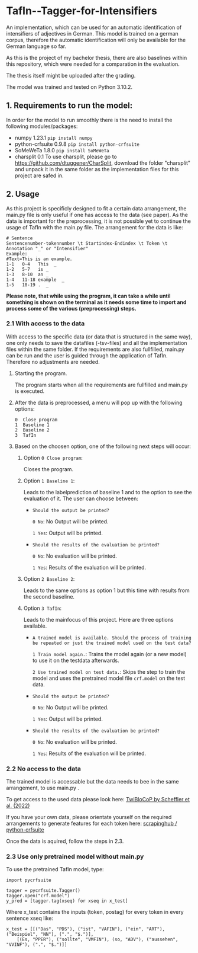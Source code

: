 # TafIn--Tagger-for-Intensifiers
An implementation, which can be used for an automatic identification of intensifiers of adjectives in German. This model is trained on a german corpus, therefore the automatic identification will only be available for the German language so far.

As this is the project of my bachelor thesis, there are also baselines within this repository, which were needed for a comparation in the evaluation.  

The thesis itself might be uploaded after the grading.

The model was trained and tested on Python 3.10.2.


## 1. Requirements to run the model:
In order for the model to run smoothly there is the need to install the following modules/packages:     
* numpy           1.23.1   `pip install numpy`
* python-crfsuite 0.9.8    `pip install python-crfsuite`
* SoMeWeTa        1.8.0    `pip install SoMeWeTa`
* charsplit       0.1      To use charsplit, please go to https://github.com/dtuggener/CharSplit, download the folder "charsplit" and unpack it in the same folder as the implementation files for this project are safed in.


## 2. Usage
As this project is specificly designed to fit a certain data arrangement, the main.py file is only useful if one has access to the data (see paper).
As the data is important for the preprocessing, it is not possible yet to continue the usage of TafIn with the main.py file. 
The arrangement for the data is like: 
```
# Sentence
Sentencenumber-tokennumber \t Startindex-Endindex \t Token \t Annotation "_" or "Intensifier"
Example:
#Text=This is an example.
1-1   0-4   This  _
1-2   5-7   is _
1-3   8-10  an _
1-4   11-18 example  _
1-5   18-19 .  _
```

**Please note, that while using the program, it can take a while until something is shown on the terminal as it needs some time to import and process some of the various (preprocessing) steps.**

### 2.1 With access to the data
With access to the specific data (or data that is structured in the same way), one only needs to save the datafiles (-tsv-files) and all the implementation files within the same folder. 
If the requirements are also fullfilled, main.py can be run and the user is guided through the application of TafIn.
Therefore no adjustments are needed.

1. Starting the program.

   The program starts when all the requirements are fullfilled and main.py is executed.
2. After the data is preprocessed, a menu will pop up with the following options:

   ```
   0  Close program
   1  Baseline 1
   2  Baseline 2
   3  TafIn
   ```
   
3. Based on the choosen option, one of the following next steps will occur:

    1. Option `0 Close program`:
        
        Closes the program.
    2. Option `1 Baseline 1`:
    
        Leads to the labelprediction of baseline 1 and to the option to see the evaluation of it. The user can choose between:
        
        * `Should the output be printed?` 
        
           `0 No`: No Output will be printed.
           
           `1 Yes`: Output will be printed.
        * `Should the results of the evaluation be printed?` 
           
           `0 No`: No evaluation will be printed.
           
           `1 Yes`: Results of the evaluation will be printed. 

    3. Option `2 Baseline 2`:
    
        Leads to the same options as option 1 but this time with results from the second baseline.
        
    4. Option `3 TafIn`:
        
        Leads to the mainfocus of this project. Here are three options available. 
        
        * `A trained model is available. Should the process of training be repeated or just the trained model used on the test data?`
           
           `1 Train model again.`: Trains the model again (or a new model) to use it on the testdata afterwards. 
           
           `2 Use trained model on test data.`: Skips the step to train the model and uses the pretrained model file `crf.model` on the test data.
        * `Should the output be printed?`
           
           `0 No`: No Output will be printed.
           
           `1 Yes`: Output will be printed.
        * `Should the results of the evaluation be printed?` 
           
           `0 No`: No evaluation will be printed.
           
           `1 Yes`: Results of the evaluation will be printed. 

### 2.2 No access to the data
The trained model is accessable but the data needs to bee in the same arrangement, to use main.py .

To get access to the used data please look here: [TwiBloCoP by Scheffler et al. (2022)](http://staff.germanistik.rub.de/digitale-forensische-linguistik/forschung/textkorpus-sprachliche-variation-in-sozialen-medien/)

If you have your own data, please orientate yourself on the required arrangements to generate features for each token here: [
scrapinghub / python-crfsuite](https://github.com/scrapinghub/python-crfsuite)

Once the data is aquired, follow the steps in 2.3.

### 2.3 Use only pretrained model without main.py
To use the pretrained TafIn model, type:

```
import pycrfsuite

tagger = pycrfsuite.Tagger()
tagger.open("crf.model")
y_pred = [tagger.tag(xseq) for xseq in x_test]
```

Where x_test contains the inputs (token, postag) for every token in every sentence xseq like:

```
x_test = [[("Das", "PDS"), ("ist", "VAFIN"), ("ein", "ART"), ("Beispiel", "NN"), (".", "$.")], 
    [(Es, "PPER"), ("sollte", "VMFIN"), (so, "ADV"), ("aussehen", "VVINF"), (".", "$.")]]
```
